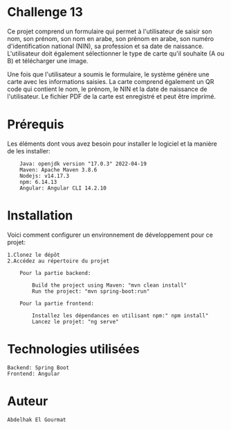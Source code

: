 # Challenge 13

Ce projet comprend un formulaire qui permet à l'utilisateur de saisir son nom, son prénom, son nom en arabe, son prénom en arabe, son numéro d'identification national (NIN), sa profession et sa date de naissance. L'utilisateur doit également sélectionner le type de carte qu'il souhaite (A ou B) et télécharger une image.

Une fois que l'utilisateur a soumis le formulaire, le système génère une carte avec les informations saisies. La carte comprend également un QR code qui contient le nom, le prénom, le NIN et la date de naissance de l'utilisateur. Le fichier PDF de la carte est enregistré et peut être imprimé.

# Prérequis

Les éléments dont vous avez besoin pour installer le logiciel et la manière de les installer:

        Java: openjdk version "17.0.3" 2022-04-19
        Maven: Apache Maven 3.8.6
        Nodejs: v14.17.3
        npm: 6.14.13
        Angular: Angular CLI 14.2.10

# Installation

Voici comment configurer un environnement de développement pour ce projet:

    1.Clonez le dépôt
    2.Accédez au répertoire du projet

        Pour la partie backend:

            Build the project using Maven: "mvn clean install"
            Run the project: "mvn spring-boot:run"

        Pour la partie frontend:

            Installez les dépendances en utilisant npm:" npm install"
            Lancez le projet: "ng serve"

# Technologies utilisées

    Backend: Spring Boot
    Frontend: Angular

# Auteur
    Abdelhak El Gourmat